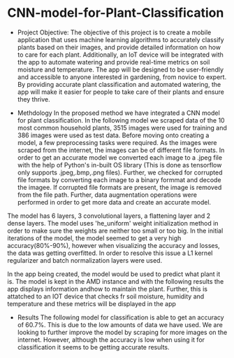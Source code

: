 # CNN-model-for-Plant-Classification
- Project Objective:
The objective of this project is to create a mobile application that uses machine learning algorithms to accurately classify plants based on their images, and provide detailed information on how to care for each plant. Additionally, an IoT device will be integrated with the app to automate watering and provide real-time metrics on soil moisture and temperature. The app will be designed to be user-friendly and accessible to anyone interested in gardening, from novice to expert. By providing accurate plant classification and automated watering, the app will make it easier for people to take care of their plants and ensure they thrive.

- Methdology 
In the proposed method we have integrated a CNN model for plant classification. In the following model we scraped data of the 10 most common household plants, 3515 images were used for training and 386 images were used as test data. Before moving onto creating a model, a few preprocessing tasks were required. As the images were scraped from the internet, the images can be of different file formats. In order to get an accurate model we converted each image to a .jpeg file with the help of Python's in-built OS library (This is done as tensorflow only supports .jpeg,.bmp,.png files). Further, we checked for corrupted file formats by converting each image to a binary formmat and decode the imagee. If corrupted file formats are present, the image is removed from the file path. Further, data augmentation operations were performed in order to get more data and create an accurate model.

The model has 6 layers, 3 convolutional layers, a flattening layer and 2 dense layers. The model uses 'he_uniform' weight initialization method in order to make sure the weights are neither too small or too big. In the initial iterations of the model, the model seemed to get a very high accuracy(80%-90%), however when visualizing the accuracy and losses, the data was getting overfitted. In order to resolve this issue a L1 kernel regularizer and batch normalization layers were used. 

In the app being created, the model would be used to predict what plant it is. The model is kept in the AMD instance and with the following results the app displays information andhow to maintain the plant. Further, this is attatched to an IOT device that checks fr soil moisture, humidity and temperature and these metrics will be displayed in the app

- Results 
The following model for classification is able to get an accuracy of 60.7%. This is due to the low amounts of data we have used. We are looking to further improve the model by scraping for more images on the internet. However, although the accuracy is low when using it for classification it seems to be getting accurate results.

